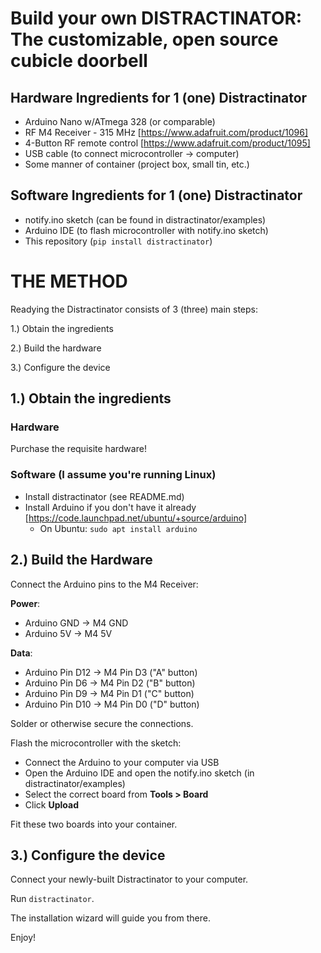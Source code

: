 # Build your own DISTRACTINATOR: The customizable, open source cubicle doorbell #

## Hardware Ingredients for 1 (one) Distractinator ##

* Arduino Nano w/ATmega 328 (or comparable)
* RF M4 Receiver - 315 MHz [https://www.adafruit.com/product/1096]
* 4-Button RF remote control [https://www.adafruit.com/product/1095]
* USB cable (to connect microcontroller -> computer)
* Some manner of container (project box, small tin, etc.)

## Software Ingredients for 1 (one) Distractinator ##

* notify.ino sketch (can be found in distractinator/examples)
* Arduino IDE (to flash microcontroller with notify.ino sketch)
* This repository (`pip install distractinator`)

# THE METHOD #

Readying the Distractinator consists of 3 (three) main steps:
	
1.) Obtain the ingredients

2.) Build the hardware

3.) Configure the device

## 1.) Obtain the ingredients ##

### Hardware ###

Purchase the requisite hardware!

### Software (I assume you're running Linux) ###

* Install distractinator (see README.md)
* Install Arduino if you don't have it already [https://code.launchpad.net/ubuntu/+source/arduino]
	* On Ubuntu: `sudo apt install arduino` 

## 2.) Build the Hardware ##

Connect the Arduino pins to the M4 Receiver:

**Power**:

* Arduino GND -> M4 GND
* Arduino 5V -> M4 5V

**Data**:

* Arduino Pin D12 -> M4 Pin D3 ("A" button)
* Arduino Pin D6  -> M4 Pin D2 ("B" button)
* Arduino Pin D9  -> M4 Pin D1 ("C" button)
* Arduino Pin D10 -> M4 Pin D0 ("D" button)

Solder or otherwise secure the connections.

Flash the microcontroller with the sketch:

* Connect the Arduino to your computer via USB
* Open the Arduino IDE and open the notify.ino sketch (in distractinator/examples)
* Select the correct board from **Tools > Board**
* Click **Upload**

Fit these two boards into your container.

## 3.) Configure the device ##

Connect your newly-built Distractinator to your computer. 

Run `distractinator`. 

The installation wizard will guide you from there.

Enjoy!

